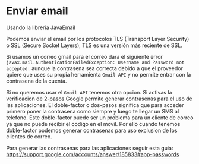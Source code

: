 # Enviar email
Usando la libreria JavaEmail

Podemos enviar el email por los protocolos
TLS (Transport Layer Security) o SSL (Secure Socket Layers), 
TLS es una versión más reciente de SSL.

Si usamos un correo gmail para el correo dara el siguiente error
``javax.mail.AuthenticationFailedException: Username and Password not accepted.``
aunque la contrasena sea correcta debido a que el proveedor quiere que uses 
su propia herramienta ``Gmail API`` y no permite entrar con la contrasena de la cuenta.

Si no queremos usar el ``Gmail API`` tenemos otra opcion.
Si activas la verificacion de 2-pasos Google permite generar contrasenas 
para el uso de las aplicaciones.
El doble-factor o dos-pasos significa que para acceder primero poner 
la contrasena como siempre y luego te llegar un SMS al telefono. 
Este doble-factor puede ser un problema para un  cliente de correo ya que
no puede recibir el codigo en el movil. Por ello cuando tenemos doble-factor
podemos generar contrasenas para uso exclusion de los clientes de correo.

Para generar las contrasenas para las aplicaciones seguir esta guia:
https://support.google.com/accounts/answer/185833#app-passwords






